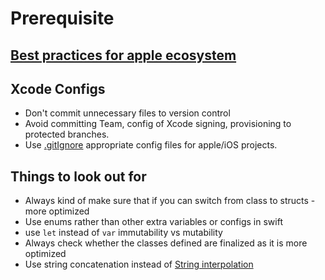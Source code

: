 # Prerequisite

## [Best practices for apple ecosystem](ios/config/best_practices.md)

## Xcode Configs

- Don't commit unnecessary files to version control
- Avoid committing Team, config of Xcode signing, provisioning to protected branches.
- Use [.gitIgnore](ignore.md)  appropriate config files for apple/iOS projects.


## Things to look out for

- Always kind of make sure that if you can switch from class to structs - more optimized
- Use enums rather than other extra variables or configs in swift
- use `let` instead of `var` immutability vs mutability
- Always check whether the classes defined are finalized as it is more optimized
- Use string concatenation instead of [String interpolation](ios/swift/string#Performance)


